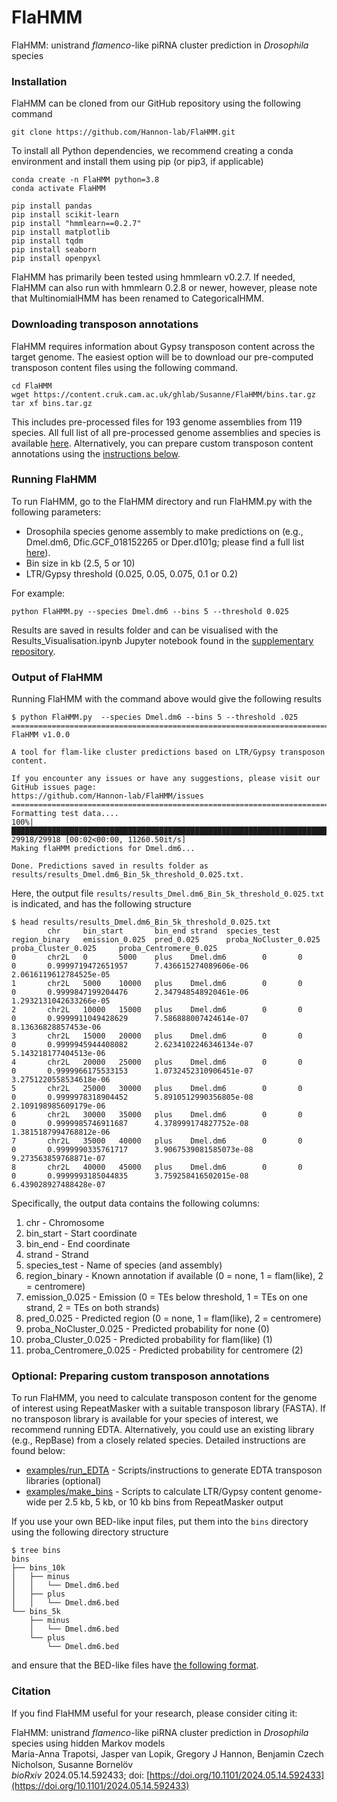 # FlaHMM 
FlaHMM: unistrand *flamenco*-like piRNA cluster prediction in *Drosophila* species

### Installation

FlaHMM can be cloned from our GitHub repository using the following command
```
git clone https://github.com/Hannon-lab/FlaHMM.git
```

To install all Python dependencies, we recommend creating a conda environment and install them using pip (or pip3, if applicable)

```
conda create -n FlaHMM python=3.8
conda activate FlaHMM

pip install pandas
pip install scikit-learn
pip install "hmmlearn==0.2.7"
pip install matplotlib
pip install tqdm
pip install seaborn
pip install openpyxl
```
FlaHMM has primarily been tested using hmmlearn v0.2.7. If needed, FlaHMM can also run with hmmlearn 0.2.8 or newer, however, please note that MultinomialHMM has been renamed to CategoricalHMM.

### Downloading transposon annotations

FlaHMM requires information about Gypsy transposon content across the target genome. The easiest option will be to download our pre-computed transposon content files using the following command.

```
cd FlaHMM
wget https://content.cruk.cam.ac.uk/ghlab/Susanne/FlaHMM/bins.tar.gz
tar xf bins.tar.gz
```

This includes pre-processed files for 193 genome assemblies from 119 species. All full list of all pre-processed genome assemblies and species is available [here](data/precomputed_species_list.txt). Alternatively, you can prepare custom transposon content annotations using the [instructions below](#optional-preparing-custom-transposon-annotations).

### Running FlaHMM

To run FlaHMM, go to the FlaHMM directory and run FlaHMM.py with the following parameters:
- Drosophila species genome assembly to make predictions on (e.g., Dmel.dm6, Dfic.GCF_018152265 or Dper.d101g; please find a full list [here](data/precomputed_species_list.txt)).
- Bin size in kb (2.5, 5 or 10)
- LTR/Gypsy threshold (0.025, 0.05, 0.075, 0.1 or 0.2)

For example:

```
python FlaHMM.py --species Dmel.dm6 --bins 5 --threshold 0.025
```
Results are saved in results folder and can be visualised with the Results_Visualisation.ipynb Jupyter notebook found in the [supplementary repository](https://github.com/Hannon-lab/FlaHMM-supplement/tree/main/08_HTML_visual).

### Output of FlaHMM

Running FlaHMM with the command above would give the following results

```
$ python FlaHMM.py  --species Dmel.dm6 --bins 5 --threshold .025
=========================================================================================
FlaHMM v1.0.0

A tool for flam-like cluster predictions based on LTR/Gypsy transposon content.

If you encounter any issues or have any suggestions, please visit our GitHub issues page:
https://github.com/Hannon-lab/FlaHMM/issues
=========================================================================================
Formatting test data....
100%|███████████████████████████████████████████████████████████████████████████████████████████████████████████████████████████████████████████████████████████████████████████████████████████████████████████████████████████████████████████████████████████████████████████████| 29918/29918 [00:02<00:00, 11260.50it/s]
Making flaHMM predictions for Dmel.dm6...

Done. Predictions saved in results folder as results/results_Dmel.dm6_Bin_5k_threshold_0.025.txt.
```

Here, the output file `results/results_Dmel.dm6_Bin_5k_threshold_0.025.txt` is indicated, and has the following structure

```
$ head results/results_Dmel.dm6_Bin_5k_threshold_0.025.txt 
        chr     bin_start       bin_end strand  species_test    region_binary   emission_0.025  pred_0.025      proba_NoCluster_0.025   proba_Cluster_0.025     proba_Centromere_0.025
0       chr2L   0       5000    plus    Dmel.dm6        0       0       0       0.9999719472651957      7.436615274089606e-06   2.0616119612784525e-05
1       chr2L   5000    10000   plus    Dmel.dm6        0       0       0       0.9999847199204476      2.347948548920461e-06   1.2932131042633266e-05
2       chr2L   10000   15000   plus    Dmel.dm6        0       0       0       0.9999911049428629      7.586888007424614e-07   8.13636828857453e-06
3       chr2L   15000   20000   plus    Dmel.dm6        0       0       0       0.9999945944408082      2.6234102246346134e-07  5.143218177404513e-06
4       chr2L   20000   25000   plus    Dmel.dm6        0       0       0       0.9999966175533153      1.0732452310906451e-07  3.2751220558534618e-06
5       chr2L   25000   30000   plus    Dmel.dm6        0       0       0       0.9999978318904452      5.8910512990356805e-08  2.109198985609179e-06
6       chr2L   30000   35000   plus    Dmel.dm6        0       0       0       0.9999985746911687      4.378999174827752e-08   1.3815187994768812e-06
7       chr2L   35000   40000   plus    Dmel.dm6        0       0       0       0.9999990335761717      3.9067539081585073e-08  9.273563859768871e-07
8       chr2L   40000   45000   plus    Dmel.dm6        0       0       0       0.9999993185044835      3.759258416502015e-08   6.439028927488428e-07
```

Specifically, the output data contains the following columns:
1. chr - Chromosome
2. bin_start - Start coordinate
3. bin_end - End coordinate
4. strand - Strand
5. species_test - Name of species (and assembly)
6. region_binary - Known annotation if available (0 = none, 1 = flam(like), 2 = centromere)
7. emission_0.025 - Emission (0 = TEs below threshold, 1 = TEs on one strand, 2 = TEs on both strands)
8. pred_0.025 - Predicted region (0 = none, 1 = flam(like), 2 = centromere)
9. proba_NoCluster_0.025 - Predicted probability for none (0)
10. proba_Cluster_0.025 - Predicted probability for flam(like) (1)
11. proba_Centromere_0.025 - Predicted probability for centromere (2)

### Optional: Preparing custom transposon annotations

To run FlaHMM, you need to calculate transposon content for the genome of interest using RepeatMasker with a suitable transposon library (FASTA). If no transposon library is available for your species of interest, we recommend running EDTA. Alternatively, you could use an existing library (e.g., RepBase) from a closely related species. Detailed instructions are found below:
* [examples/run_EDTA](examples/run_EDTA) - Scripts/instructions to generate EDTA transposon libraries (optional)
* [examples/make_bins](examples/make_bins) - Scripts to calculate LTR/Gypsy content genome-wide per 2.5 kb, 5 kb, or 10 kb bins from RepeatMasker output

If you use your own BED-like input files, put them into the `bins` directory using the following directory structure
```
$ tree bins
bins
├── bins_10k
│   ├── minus
│   │   └── Dmel.dm6.bed
│   ├── plus
│   │   └── Dmel.dm6.bed
└── bins_5k
    ├── minus
    │   └── Dmel.dm6.bed
    └── plus
        └── Dmel.dm6.bed
```

and ensure that the BED-like files have [the following format](examples/make_bins#output-file-format).

### Citation

If you find FlaHMM useful for your research, please consider citing it:

FlaHMM: unistrand *flamenco*-like piRNA cluster prediction in *Drosophila* species using hidden Markov models<br>
Maria-Anna Trapotsi, Jasper van Lopik, Gregory J Hannon, Benjamin Czech Nicholson, Susanne Bornelöv<br>
*bioRxiv* 2024.05.14.592433; doi: [https://doi.org/10.1101/2024.05.14.592433](https://doi.org/10.1101/2024.05.14.592433)

